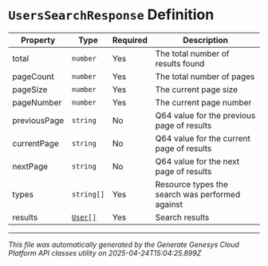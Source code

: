 # `UsersSearchResponse` Definition

| Property | Type | Required | Description |
|----------|------|----------|-------------|
| total | `number` | Yes | The total number of results found |
| pageCount | `number` | Yes | The total number of pages |
| pageSize | `number` | Yes | The current page size |
| pageNumber | `number` | Yes | The current page number |
| previousPage | `string` | No | Q64 value for the previous page of results |
| currentPage | `string` | No | Q64 value for the current page of results |
| nextPage | `string` | No | Q64 value for the next page of results |
| types | `string[]` | Yes | Resource types the search was performed against |
| results | [`User[]`](user-definition.md) | Yes | Search results |

---

*This file was automatically generated by the Generate Genesys Cloud Platform API classes utility on 2025-04-24T15:04:25.899Z*
